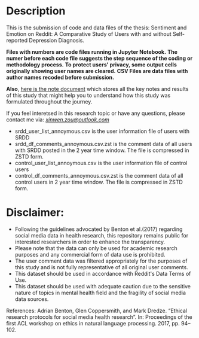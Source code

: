 # Description
This is the submission of code and data files of the thesis: Sentiment and Emotion on Reddit: A Comparative Study of Users with and without Self-reported Depression Diagnosis.

**Files with numbers are code files running in Jupyter Notebook.**
**The numer before each code file suggests the step sequence of the coding or methodology process.**
**To protect users' privacy, some output cells originally showing user names are cleared.** 
**CSV Files are data files with author names recoded before submission.**

**Also**, [here is the note document](https://docs.google.com/document/d/1TH1_HcW54UvD2LATRAtWbAWTZGlan0RXptavTtyPs5Y/edit?usp=sharing) which stores all the key notes and results of this study that might help you to understand how this study was formulated throughout the journey.


If you feel interetsed in this research topic or have any questions, please contact me via: *xinwen.zou@outlook.com*

- srdd_user_list_annoymous.csv  is the user information file of users with SRDD
- srdd_df_comments_annoymous.csv.zst is the comment data of all users with SRDD posted in the 2 year time window. The file is compressed in ZSTD form.
- control_user_list_annoymous.csv is the user information file of control users
- control_df_comments_annoymous.csv.zst is the comment data of all control users in 2 year time window. The file is compressed in ZSTD form.



# Disclaimer:
- Following the guidelines advocated by Benton et al.(2017) regarding social media data in health research, this repository remains public for interested researchers in order to enhance the transparency.
- Please note that the data can only be used for academic research purposes and any commercial form of data use is prohibited.
- The user comment data was filtered appropriately for the purposes of this study and is not fully representative of all original user comments.
- This dataset should be used in accordance with Reddit's Data Terms of Use.
- This dataset should be used with adequate caution due to the sensitive nature of topics in mental health field and the fragility of social media data sources.

References:
Adrian Benton, Glen Coppersmith, and Mark Dredze. “Ethical research protocols for social media health research”. In: Proceedings of the first ACL workshop on ethics in natural
language processing. 2017, pp. 94–102.
